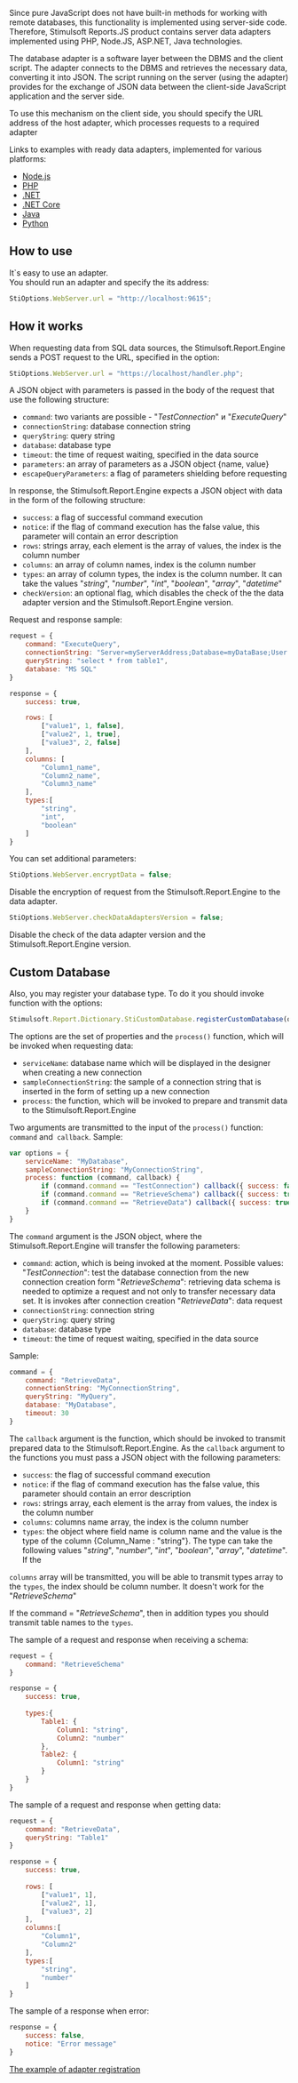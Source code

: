 

Since pure JavaScript does not have built-in methods for working with remote databases, this functionality is implemented using server-side code. Therefore, Stimulsoft Reports.JS product contains server data adapters implemented using PHP, Node.JS, ASP.NET, Java technologies.
 
The database adapter is a software layer between the DBMS and the client script. The adapter connects to the DBMS and retrieves the necessary data, converting it into JSON. The script running on the server (using the adapter) provides for the exchange of JSON data between the client-side JavaScript application and the server side.
 
To use this mechanism on the client side, you should specify the URL address of the host adapter, which processes requests to a required adapter

Links to examples with ready data adapters, implemented for various platforms:  
* [Node.js](https://github.com/stimulsoft/DataAdapters.JS/tree/main/NodejsDataAdapters)
* [PHP](https://github.com/stimulsoft/DataAdapters.JS/tree/main/PHPDataAdapters)
* [.NET](https://github.com/stimulsoft/DataAdapters.JS/tree/main/NetDataAdapters)
* [.NET Core](https://github.com/stimulsoft/DataAdapters.JS/tree/main/NetCoreDataAdapters)
* [Java](https://github.com/stimulsoft/DataAdapters.JS/tree/main/JavaDataAdapters)
* [Python](https://github.com/stimulsoft/DataAdapters.JS/tree/main/PythonDataAdapters)

## How to use
It`s easy to use an adapter.  
You should run an adapter and specify the its address:
```js
StiOptions.WebServer.url = "http://localhost:9615";
```

## How it works
When requesting data from SQL data sources, the Stimulsoft.Report.Engine sends a POST request to the URL, specified in the option:  
```js
StiOptions.WebServer.url = "https://localhost/handler.php";
```

A JSON object with parameters is passed in the body of the request that use the following structure:
* `command`: two variants are possible - "*TestConnection*" и "*ExecuteQuery*"
* `connectionString`: database connection string
* `queryString`: query string
* `database`: database type
* `timeout`: the time of request waiting, specified in the data source
* `parameters`: an array of parameters as a JSON object {name, value}
* `escapeQueryParameters`: a flag of parameters shielding before requesting

In response, the Stimulsoft.Report.Engine expects a JSON object with data in the form of the following structure:
* `success`: a flag of successful command execution
* `notice`: if the flag of command execution has the false value, this parameter will contain an error description
* `rows`: strings array, each element is the array of values, the index is the column number
* `columns`: an array of column names, index is the column number
* `types`: an array of column types, the index is the column number. It can take the values "*string*", "*number*", "*int*", "*boolean*", "*array*", "*datetime*"
* `checkVersion`: an optional flag, which disables the check of the the data adapter version and the Stimulsoft.Report.Engine version.

Request and response sample:
```js
request = {
    command: "ExecuteQuery",
    connectionString: "Server=myServerAddress;Database=myDataBase;User Id=myUsername;Password=myPassword;",
    queryString: "select * from table1",
    database: "MS SQL"
}

response = {
    success: true,

    rows: [
        ["value1", 1, false],
        ["value2", 1, true],
        ["value3", 2, false]
    ],
    columns: [
        "Column1_name",
        "Column2_name",
        "Column3_name"
    ],
    types:[
        "string",
        "int",
        "boolean"
    ]
}
```

You can set additional parameters:
```js
StiOptions.WebServer.encryptData = false;
```
Disable the encryption of request from the Stimulsoft.Report.Engine to the data adapter.

```js
StiOptions.WebServer.checkDataAdaptersVersion = false;
```
Disable the check of the data adapter version and the Stimulsoft.Report.Engine version.

## Custom Database
Also, you may register your database type. To do it you should invoke function with the options:

```js
Stimulsoft.Report.Dictionary.StiCustomDatabase.registerCustomDatabase(options);
```

The options are the set of properties and the `process()` function, which will be invoked when requesting data:
* `serviceName`: database name which will be displayed in the designer when creating a new connection
* `sampleConnectionString`: the sample of a connection string that is inserted in the form of setting up a new connection
* `process`: the function, which will be invoked to prepare and transmit data to the Stimulsoft.Report.Engine

Two arguments are transmitted to the input of the `process()` function: `command` and` callback`.
Sample:
```js
var options = {
    serviceName: "MyDatabase",
    sampleConnectionString: "MyConnectionString",
    process: function (command, callback) {
        if (command.command == "TestConnection") callback({ success: false, notice: "Error" });
        if (command.command == "RetrieveSchema") callback({ success: true, types: demoDataTypes });
        if (command.command == "RetrieveData") callback({ success: true, rows: demoDataRows, columns: demoDataColumns, types: demoDataTypes] });
    }
}
```

The `command` argument is the JSON object, where the Stimulsoft.Report.Engine will transfer the following parameters:
* `command`: action, which is being invoked at the moment. Possible values:
    "*TestConnection*": test the database connection from the new connection creation form
    "*RetrieveSchema*": retrieving data schema is needed to optimize a request and not only to transfer necessary data set. It is invokes after connection creation
    "*RetrieveData*": data request
* `connectionString`: connection string
* `queryString`: query string
* `database`: database type
* `timeout`: the time of request waiting, specified in the data source

Sample:
```js
command = {
    command: "RetrieveData",
    connectionString: "MyConnectionString",
    queryString: "MyQuery",
    database: "MyDatabase",
    timeout: 30
}
```

The `callback` argument is the function, which should be invoked to transmit prepared data to the Stimulsoft.Report.Engine. As the `callback` argument to the functions you must pass a JSON object with the following parameters:
* `success`: the flag of successful command execution
* `notice`: if the flag of command execution has the false value, this parameter should contain an error description
* `rows`: strings array, each element is the array from values, the index is the column number
* `columns`: columns name array, the index is the column number
* `types`: the object where field name is column name and the value is the type of the column {Column_Name : "string"}. The type can take the following values "*string*", "*number*", "*int*", "*boolean*", "*array*", "*datetime*". If the 

`columns` array will be transmitted, you will be able to transmit types array to the `types`, the index should be column number. It doesn't work for the "*RetrieveSchema*"

If the command = "*RetrieveSchema*", then in addition types you should transmit table names to the `types`.

The sample of a request and response when receiving a schema:
```js
request = {
    command: "RetrieveSchema"
}

response = {
    success: true,
    
    types:{
        Table1: {
            Column1: "string",
            Column2: "number"
        },
        Table2: {
            Column1: "string"
        }
    }
}
```

The sample of a request and response when getting data:
```js
request = {
    command: "RetrieveData",
    queryString: "Table1"
}

response = {
    success: true,
    
    rows: [
        ["value1", 1],
        ["value2", 1],
        ["value3", 2]
    ],
    columns:[
        "Column1",
        "Column2"
    ],
    types:[
        "string",
        "number"
    ]
}
```

The sample of a response when error:
```js
response = {
    success: false,
    notice: "Error message"
}
```

[The example of adapter registration](https://github.com/stimulsoft/Samples-Reports.JS-for-HTML/blob/main/Working%20with%20Designer/Using%20a%20Custom%20Data%20Adapter.html)
